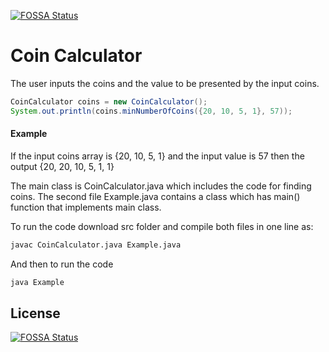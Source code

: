 [![FOSSA Status](https://app.fossa.io/api/projects/git%2Bgithub.com%2FYousafAzabi%2FCoinCalculator.svg?type=shield)](https://app.fossa.io/projects/git%2Bgithub.com%2FYousafAzabi%2FCoinCalculator?ref=badge_shield)

# Coin Calculator

The user inputs the coins and the value to be presented by the input coins.

```java
CoinCalculator coins = new CoinCalculator();
System.out.println(coins.minNumberOfCoins({20, 10, 5, 1}, 57));
```

#### Example
If the input coins array is {20, 10, 5, 1} and the input value is 57 then the output {20, 20, 10, 5, 1, 1}

The main class is CoinCalculator.java which includes the code for finding coins.
The second file Example.java contains a class which has main() function that implements main class.

To run the code download src folder and compile both files in one line as:

```bash
javac CoinCalculator.java Example.java
```

And then to run the code

```bash
java Example
```

## License
[![FOSSA Status](https://app.fossa.io/api/projects/git%2Bgithub.com%2FYousafAzabi%2FCoinCalculator.svg?type=large)](https://app.fossa.io/projects/git%2Bgithub.com%2FYousafAzabi%2FCoinCalculator?ref=badge_large)
